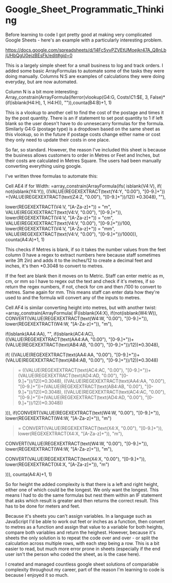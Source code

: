 # Google_Sheet_Programmatic_Thinking
Before learning to code I got pretty good at making very complicated Google Sheets - here's an example with a particularly interesting problem.

https://docs.google.com/spreadsheets/d/14Fc5vvPZVEtUMoejkr47A_Q8nLbjUHbQgU0ejzBEsFk/edit#gid=0

This is a largely simple sheet for a small business to log and track orders. I added some basic ArrayFormulas to automate some of the tasks they were doing manually. Columns N:S are examples of calculations they were doing everyday, but are now automated.

Column N is a bit more interesting:
Array_constrain(ArrayFormula(iferror(vlookup(G4:G, Costs!$C$1:$E, 3, False)*(if(isblank(H4:H), 1, H4:H)), "")),counta(B4:B)+1, 1)

This is a vlookup to another cell to find the cost of the postage and times it by the post quantity. There is an if statement to set post quantity to 1 if left blank so the user doesn't have to do unnesecarry formulas for the formula. Similarly G4:G (postage type) is a dropdown based on the same sheet as this vlookup, so in the future if postage costs change either name or cost they only need to update their costs in one place.

So far, so standard. However, the reason I've included this sheet is because the business allows customers to order in Metres or Feet and Inches, but their costs are calculated in Metres Square. The users had been manually converting everything using google.

I've written three formulas to automate this:

Cell AE4 if for Width:
=array_constrain(ArrayFormula(ifs(
isblank(V4:V), if(
not(isblank(Y4:Y)), 
((VALUE(REGEXEXTRACT(text(Y4:Y, "0.00"), "[0-9.]+"))
+(VALUE(REGEXEXTRACT(text(Z4:Z, "0.00"), "[0-9.]+"))/12))
*0.3048), ""),
 
lower(REGEXEXTRACT(V4:V, "[A-Za-z]+")) = "m", VALUE(REGEXEXTRACT(text(V4:V, "0.00"), "[0-9.]+")),
lower(REGEXEXTRACT(V4:V, "[A-Za-z]+")) = "cm", VALUE(REGEXEXTRACT(text(V4:V, "0.00"), "[0-9.]+"))/100,
lower(REGEXEXTRACT(V4:V, "[A-Za-z]+")) = "mm", VALUE(REGEXEXTRACT(text(V4:V, "0.00"), "[0-9.]+"))/1000)),
counta(A4:A)+1, 1)

This checks if Metres is blank, if so it takes the number values from the feet column (I have a regex to extract numbers here because staff sometimes write 3ft 2in) and adds it to the inches/12 to create a decimal feet and inches, it's then *0.3048 to convert to metres.

If the feet are blank then it moves on to Metric. Staff can enter metric as m, cm, or mm so I have to regex out the text and check if it's metres, if so return the regex numbers, if not, check for cm and then /100 to convert to metres. Same again for mm. This means staff can enter data how they're used to and the formula will convert any of the inputs to metres.

Cell AF4 is similar converting height into metres, but with another twist:
=array_constrain(ArrayFormula(
IF(isblank(X4:X), 
if(not(isblank(W4:W)), 
CONVERT(VALUE(REGEXEXTRACT(text(W4:W, "0.00"), "[0-9.]+")), lower(REGEXEXTRACT(W4:W, "[A-Za-z]+")), "m"),

if(isblank(AA4:AA), "",
if(isblank(AC4:AC), 
((VALUE(REGEXEXTRACT(text(AA4:AA, "0.00"), "[0-9.]+"))+(VALUE(REGEXEXTRACT(text(AB4:AB, "0.00"), "[0-9.]+"))/12))*0.3048),

if(
((VALUE(REGEXEXTRACT(text(AA4:AA, "0.00"), "[0-9.]+"))+(VALUE(REGEXEXTRACT(text(AB4:AB, "0.00"), "[0-9.]+"))/12))*0.3048)
>= ((VALUE(REGEXEXTRACT(text(AC4:AC, "0.00"), "[0-9.]+"))+(VALUE(REGEXEXTRACT(text(AD4:AD, "0.00"), "[0-9.]+"))/12))*0.3048),
((VALUE(REGEXEXTRACT(text(AA4:AA, "0.00"), "[0-9.]+"))+(VALUE(REGEXEXTRACT(text(AB4:AB, "0.00"), "[0-9.]+"))/12))*0.3048), 
((VALUE(REGEXEXTRACT(text(AC4:AC, "0.00"), "[0-9.]+"))+(VALUE(REGEXEXTRACT(text(AD4:AD, "0.00"), "[0-9.]+"))/12))*0.3048))

))), 
if(CONVERT(VALUE(REGEXEXTRACT(text(W4:W, "0.00"), "[0-9.]+")), lower(REGEXEXTRACT(W4:W, "[A-Za-z]+")), "m") 
>= CONVERT(VALUE(REGEXEXTRACT(text(X4:X, "0.00"), "[0-9.]+")), lower(REGEXEXTRACT(X4:X, "[A-Za-z]+")), "m"), 

CONVERT(VALUE(REGEXEXTRACT(text(W4:W, "0.00"), "[0-9.]+")), lower(REGEXEXTRACT(W4:W, "[A-Za-z]+")), "m"), 

CONVERT(VALUE(REGEXEXTRACT(text(X4:X, "0.00"), "[0-9.]+")), lower(REGEXEXTRACT(X4:X, "[A-Za-z]+")), "m")

))), counta(A4:A)+1, 1)

So for height the added complexity is that there is a left and right height, either one of which could be the longest. We only want the longest. This means I had to do the same formulas but nest them within an IF statement that asks which result is greater and then returns the correct result. This has to be done for meters and feet.

Because it's sheets you can't assign variables. In a language such as JavaScript I'd be able to work out feet or inches as a function, then convert to metres as a function and assign that value to a variable for both heights, compare both variables and return the heighest. However, because it's sheets the only solution is to repeat the code over and over - or split the calculation across multiple rows, with each step being a row. This is a bit easier to read, but much more error prone in sheets (especially if the end user isn't the person who coded the sheet, as is the case here).

I created and managed countless google sheet solutions of compariable complexity throughout my career, part of the reason I'm learning to code is because I enjoyed it so much.
